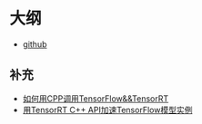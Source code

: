 # 大纲

- [github](https://github.com/tensorflow/tensorrt)


## 补充

- [如何用CPP调用TensorFlow&&TensorRT](https://zhuanlan.zhihu.com/p/72065298)
- [用TensorRT C++ API加速TensorFlow模型实例](https://zhuanlan.zhihu.com/p/82736237)
